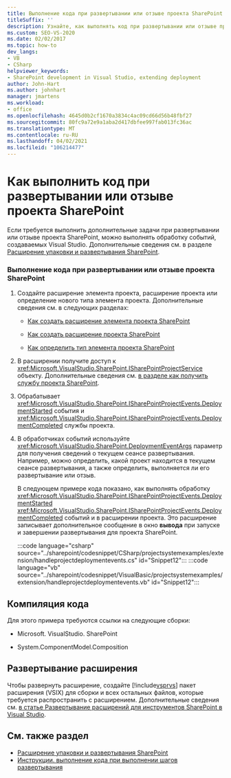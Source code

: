 ```yaml
---
title: Выполнение кода при развертывании или отзыве проекта SharePoint
titleSuffix: ''
description: Узнайте, как выполнять код при развертывании или отзыве проекта SharePoint, чтобы можно было выполнять обработку событий, создаваемых Visual Studio.
ms.custom: SEO-VS-2020
ms.date: 02/02/2017
ms.topic: how-to
dev_langs:
- VB
- CSharp
helpviewer_keywords:
- SharePoint development in Visual Studio, extending deployment
author: John-Hart
ms.author: johnhart
manager: jmartens
ms.workload:
- office
ms.openlocfilehash: 4645d0b2cf1670a3834c4ac09cd66d56b48fbf27
ms.sourcegitcommit: 80fc9a72e9a1aba2d417dbfee997fab013fc36ac
ms.translationtype: MT
ms.contentlocale: ru-RU
ms.lasthandoff: 04/02/2021
ms.locfileid: "106214477"
---
```

# <a name="how-to-run-code-when-a-sharepoint-project-is-deployed-or-retracted"></a>Как выполнить код при развертывании или отзыве проекта SharePoint
  Если требуется выполнить дополнительные задачи при развертывании или отзыве проекта SharePoint, можно выполнять обработку событий, создаваемых Visual Studio. Дополнительные сведения см. в разделе [Расширение упаковки и развертывания SharePoint](../sharepoint/extending-sharepoint-packaging-and-deployment.md).

### <a name="to-run-code-when-a-sharepoint-project-is-deployed-or-retracted"></a>Выполнение кода при развертывании или отзыве проекта SharePoint

1. Создайте расширение элемента проекта, расширение проекта или определение нового типа элемента проекта. Дополнительные сведения см. в следующих разделах:

   - [Как создать расширение элемента проекта SharePoint](../sharepoint/how-to-create-a-sharepoint-project-item-extension.md)

   - [Как создать расширение проекта SharePoint](../sharepoint/how-to-create-a-sharepoint-project-extension.md)

   - [Как определить тип элемента проекта SharePoint](../sharepoint/how-to-define-a-sharepoint-project-item-type.md)

2. В расширении получите доступ к <xref:Microsoft.VisualStudio.SharePoint.ISharePointProjectService> объекту. Дополнительные сведения см. [в разделе как получить службу проекта SharePoint](../sharepoint/how-to-retrieve-the-sharepoint-project-service.md).

3. Обрабатывает <xref:Microsoft.VisualStudio.SharePoint.ISharePointProjectEvents.DeploymentStarted> события и <xref:Microsoft.VisualStudio.SharePoint.ISharePointProjectEvents.DeploymentCompleted> службы проекта.

4. В обработчиках событий используйте <xref:Microsoft.VisualStudio.SharePoint.DeploymentEventArgs> параметр для получения сведений о текущем сеансе развертывания. Например, можно определить, какой проект находится в текущем сеансе развертывания, а также определить, выполняется ли его развертывание или отзыв.

   В следующем примере кода показано, как выполнять обработку <xref:Microsoft.VisualStudio.SharePoint.ISharePointProjectEvents.DeploymentStarted> <xref:Microsoft.VisualStudio.SharePoint.ISharePointProjectEvents.DeploymentCompleted> событий и в расширении проекта. Это расширение записывает дополнительное сообщение в окно **вывода** при запуске и завершении развертывания для проекта SharePoint.

   :::code language="csharp" source="../sharepoint/codesnippet/CSharp/projectsystemexamples/extension/handleprojectdeploymentevents.cs" id="Snippet12":::
   :::code language="vb" source="../sharepoint/codesnippet/VisualBasic/projectsystemexamples/extension/handleprojectdeploymentevents.vb" id="Snippet12":::

## <a name="compile-the-code"></a>Компиляция кода
 Для этого примера требуются ссылки на следующие сборки:

- Microsoft. VisualStudio. SharePoint

- System.ComponentModel.Composition

## <a name="deploy-the-extension"></a>Развертывание расширения
 Чтобы развернуть расширение, создайте [!include[vsprvs](../sharepoint/includes/vsprvs-md.md)] пакет расширения (VSIX) для сборки и всех остальных файлов, которые требуется распространить с расширением. Дополнительные сведения см. [в статье Развертывание расширений для инструментов SharePoint в Visual Studio](../sharepoint/deploying-extensions-for-the-sharepoint-tools-in-visual-studio.md).

## <a name="see-also"></a>См. также раздел
- [Расширение упаковки и развертывания SharePoint](../sharepoint/extending-sharepoint-packaging-and-deployment.md)
- [Инструкции. выполнение кода при выполнении шагов развертывания](../sharepoint/how-to-run-code-when-deployment-steps-are-executed.md)
